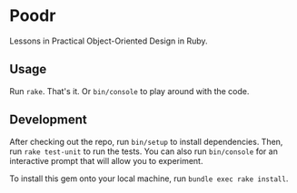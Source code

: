 # Poodr

Lessons in Practical Object-Oriented Design in Ruby.

## Usage

Run `rake`. That's it.
Or `bin/console` to play around with the code.

## Development

After checking out the repo, run `bin/setup` to install dependencies. Then, run `rake test-unit` to run the tests. You can also run `bin/console` for an interactive prompt that will allow you to experiment.

To install this gem onto your local machine, run `bundle exec rake install`.
